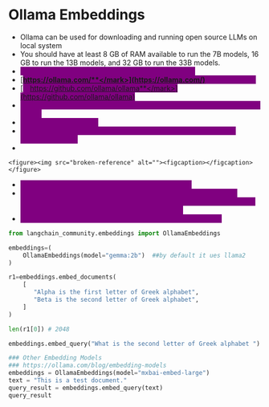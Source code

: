 # Ollama Embeddings

* Ollama can be used for downloading and running open source LLMs on local system
* You should have at least 8 GB of RAM available to run the 7B models, 16 GB to run the 13B models, and 32 GB to run the 33B models.
* <mark style="color:purple;background-color:purple;">**Ollama is for using opensource embeddings / LLMs**</mark>
* [<mark style="color:purple;background-color:purple;">**https://ollama.com/**</mark>](https://ollama.com/) <mark style="color:purple;background-color:purple;">**⇒ Download**</mark>
* [<mark style="color:purple;background-color:purple;">**https://github.com/ollama/ollama**</mark>](https://github.com/ollama/ollama)
* <mark style="color:purple;background-color:purple;">**Command prompt ⇒ ollama pull nomic-embed-text ⇒ to download the model**</mark>
* <mark style="color:purple;background-color:purple;">**Can also run deepseek**</mark>
* <mark style="color:purple;background-color:purple;">**When we run it we can also see \<think> ....\</think> ⇒ Coz its a reasoning model**</mark>
*

    <figure><img src="broken-reference" alt=""><figcaption></figcaption></figure>
* <mark style="color:purple;background-color:purple;">**Once done we can directly interact with the model**</mark>
* <mark style="color:purple;background-color:purple;">**Ollama supports embedding models, making it possible to build retrieval augmented generation (RAG) applications that combine text prompts with existing documents or other data.**</mark>
* <mark style="color:purple;background-color:purple;">**embed\_query, embed\_documents ⇒ to create embeddings**</mark>

```python
from langchain_community.embeddings import OllamaEmbeddings

embeddings=(
    OllamaEmbeddings(model="gemma:2b")  ##by default it ues llama2
)

r1=embeddings.embed_documents(
    [
       "Alpha is the first letter of Greek alphabet",
       "Beta is the second letter of Greek alphabet", 
    ]
)

len(r1[0]) # 2048

embeddings.embed_query("What is the second letter of Greek alphabet ")

### Other Embedding Models
### https://ollama.com/blog/embedding-models
embeddings = OllamaEmbeddings(model="mxbai-embed-large")
text = "This is a test document."
query_result = embeddings.embed_query(text)
query_result
```
